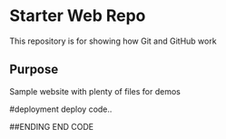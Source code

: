 # Starter Web Repo

This repository is for showing how Git and GitHub work

## Purpose

Sample website with plenty of files for demos

#deployment
deploy code..

##ENDING
END CODE